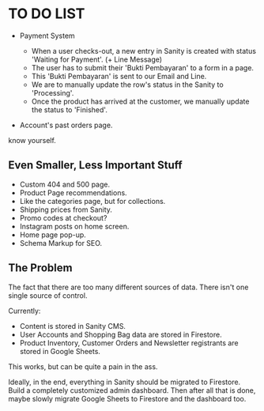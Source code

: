 # TO DO LIST

- Payment System
  - When a user checks-out, a new entry in Sanity is created with status 'Waiting for Payment'. (+ Line Message)
  - The user has to submit their 'Bukti Pembayaran' to a form in a page.
  - This 'Bukti Pembayaran' is sent to our Email and Line.
  - We are to manually update the row's status in the Sanity to 'Processing'.
  - Once the product has arrived at the customer, we manually update the status to 'Finished'.

- Account's past orders page.

know yourself.

## Even Smaller, Less Important Stuff

- Custom 404 and 500 page.
- Product Page recommendations.
- Like the categories page, but for collections.
- Shipping prices from Sanity.
- Promo codes at checkout?
- Instagram posts on home screen.
- Home page pop-up.
- Schema Markup for SEO.

## The Problem

The fact that there are too many different sources of data.
There isn't one single source of control.

Currently:

- Content is stored in Sanity CMS.
- User Accounts and Shopping Bag data are stored in Firestore.
- Product Inventory, Customer Orders and Newsletter registrants are stored in Google Sheets.

This works, but can be quite a pain in the ass.

Ideally, in the end, everything in Sanity should be migrated to Firestore.
Build a completely customized admin dashboard.
Then after all that is done, maybe slowly migrate Google Sheets to Firestore and the dashboard too.
